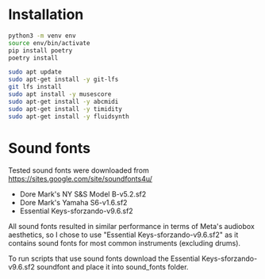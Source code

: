 # Installation
```bash
python3 -m venv env
source env/bin/activate
pip install poetry
poetry install

sudo apt update
sudo apt-get install -y git-lfs
git lfs install
sudo apt install -y musescore
sudo apt-get install -y abcmidi
sudo apt-get install -y timidity
sudo apt-get install -y fluidsynth
```

# Sound fonts
Tested sound fonts were downloaded from https://sites.google.com/site/soundfonts4u/
- Dore Mark's NY S&S Model B-v5.2.sf2
- Dore Mark's Yamaha S6-v1.6.sf2
- Essential Keys-sforzando-v9.6.sf2

All sound fonts resulted in similar performance in terms of Meta's audiobox aesthetics, so I chose to use "Essential Keys-sforzando-v9.6.sf2" as it contains sound fonts for most common instruments (excluding drums).

To run scripts that use sound fonts download the Essential Keys-sforzando-v9.6.sf2 soundfont and place it into sound_fonts folder.
